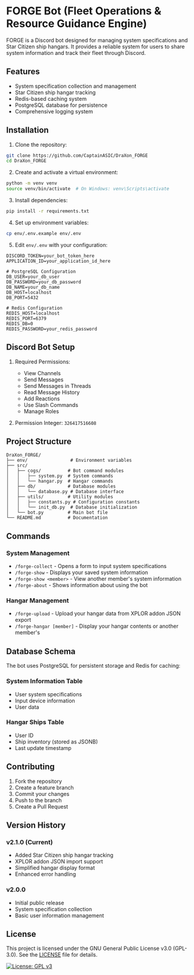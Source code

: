 # FORGE Bot (Fleet Operations & Resource Guidance Engine)

FORGE is a Discord bot designed for managing system specifications and Star Citizen ship hangars. It provides a reliable system for users to share system information and track their fleet through Discord.

## Features

- System specification collection and management
- Star Citizen ship hangar tracking
- Redis-based caching system
- PostgreSQL database for persistence
- Comprehensive logging system

## Installation

1. Clone the repository:
```bash
git clone https://github.com/CaptainASIC/DraXon_FORGE
cd DraXon_FORGE
```

2. Create and activate a virtual environment:
```bash
python -m venv venv
source venv/bin/activate  # On Windows: venv\Scripts\activate
```

3. Install dependencies:
```bash
pip install -r requirements.txt
```

4. Set up environment variables:
```bash
cp env/.env.example env/.env
```

5. Edit `env/.env` with your configuration:
```
DISCORD_TOKEN=your_bot_token_here
APPLICATION_ID=your_application_id_here

# PostgreSQL Configuration
DB_USER=your_db_user
DB_PASSWORD=your_db_password
DB_NAME=your_db_name
DB_HOST=localhost
DB_PORT=5432

# Redis Configuration
REDIS_HOST=localhost
REDIS_PORT=6379
REDIS_DB=0
REDIS_PASSWORD=your_redis_password
```

## Discord Bot Setup

1. Required Permissions:
   - View Channels
   - Send Messages
   - Send Messages in Threads
   - Read Message History
   - Add Reactions
   - Use Slash Commands
   - Manage Roles

2. Permission Integer: `326417516608`

## Project Structure

```
DraXon_FORGE/
├── env/                # Environment variables
├── src/
│   ├── cogs/          # Bot command modules
│   │   ├── system.py  # System commands
│   │   └── hangar.py  # Hangar commands
│   ├── db/            # Database modules
│   │   └── database.py # Database interface
│   ├── utils/         # Utility modules
│   │   ├── constants.py # Configuration constants
│   │   └── init_db.py  # Database initialization
│   └── bot.py         # Main bot file
└── README.md          # Documentation
```

## Commands

### System Management
- `/forge-collect` - Opens a form to input system specifications
- `/forge-show` - Displays your saved system information
- `/forge-show <member>` - View another member's system information
- `/forge-about` - Shows information about using the bot

### Hangar Management
- `/forge-upload` - Upload your hangar data from XPLOR addon JSON export
- `/forge-hangar [member]` - Display your hangar contents or another member's

## Database Schema

The bot uses PostgreSQL for persistent storage and Redis for caching:

### System Information Table
- User system specifications
- Input device information
- User data

### Hangar Ships Table
- User ID
- Ship inventory (stored as JSONB)
- Last update timestamp

## Contributing

1. Fork the repository
2. Create a feature branch
3. Commit your changes
4. Push to the branch
5. Create a Pull Request

## Version History

### v2.1.0 (Current)
- Added Star Citizen ship hangar tracking
- XPLOR addon JSON import support
- Simplified hangar display format
- Enhanced error handling

### v2.0.0
- Initial public release
- System specification collection
- Basic user information management

## License 

This project is licensed under the GNU General Public License v3.0 (GPL-3.0). See the [LICENSE](LICENSE) file for details.

[![License: GPL v3](https://img.shields.io/badge/License-GPLv3-blue.svg)](https://www.gnu.org/licenses/gpl-3.0)
